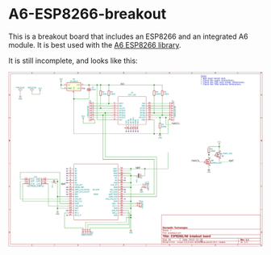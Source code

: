A6-ESP8266-breakout
===================

This is a breakout board that includes an ESP8266 and an integrated A6 module.
It is best used with the [A6 ESP8266
library](https://github.com/skorokithakis/A6lib).

It is still incomplete, and looks like this:

<img src="images/breakout.png" />
